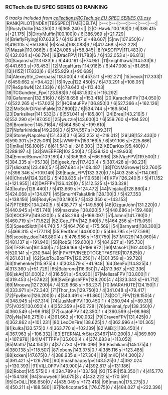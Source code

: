 ### RCTech.de EU SPEC SERIES 03 RANKING
*6 tracks included from [collections/RCTech.de EU SPEC SERIES 03.csv](/collections/RCTech.de%20EU%20SPEC%20SERIES%2003.csv)*
|RANK|PILOT|INDEX|TBSSPEC|TIME|DELTA|
|:---:|:---|:---:|:---:|:---:|---:|
|1|RustyDollar|94.250|0 / 6|365.240 s||
|2|OliHawk|100.183|0 / 6|386.415 s|+21.175|
|3|DirtyMuffin|100.100|0 / 6|386.969 s|+21.729|
|4|BrieflyFlying|107.633|5 / 6|413.847 s|+48.607|
|5|mv|107.650|6 / 6|416.105 s|+50.865|
|6|Kosta|108.083|6 / 6|417.468 s|+52.228|
|7|Mazak|110.066|5 / 6|424.085 s|+58.845|
|8|YASOFPV|111.483|0 / 6|432.034 s|+66.794|
|9|DracFPV|111.783|6 / 6|432.053 s|+66.813|
|10|Saqoosha|113.633|6 / 6|440.191 s|+74.951|
|11|knighthawk|114.533|6 / 6|441.693 s|+76.453|
|12|MegaHurts|114.916|5 / 6|447.098 s|+81.858|
|13|H15Z|117.833|6 / 6|455.929 s|+90.689|
|14|AlexeyStn_Overpass|118.500|4 / 6|457.511 s|+92.271|
|15|vexsk|117.333|1 / 6|459.662 s|+94.422|
|16|Ryżu|122.450|5 / 6|473.291 s|+108.051|
|17|ReSp4wN|124.133|6 / 6|478.643 s|+113.403|
|18|TCGundren_Fpv|123.583|6 / 6|481.532 s|+116.292|
|19|Gafannen|132.516|0 / 6|518.658 s|+153.418|
|20|KarachoFPV|134.050|0 / 6|522.265 s|+157.025|
|21|HQBatuFPV|136.850|3 / 6|527.366 s|+162.126|
|22|MoScArDiNoInFaMe|137.800|2 / 6|534.744 s|+169.504|
|23|Darksilver|141.533|3 / 6|551.041 s|+185.801|
|24|Bree|143.216|5 / 6|552.290 s|+187.050|
|25|wuzzle|143.600|0 / 6|559.760 s|+194.520|
|26|Brombeer|145.716|4 / 6|564.850 s|+199.610|
|27|Nofarkinidea|149.266|0 / 6|574.557 s|+209.317|
|28|StoneyNapoleon|151.433|3 / 6|583.252 s|+218.012|
|29|JB|152.433|0 / 6|590.301 s|+225.061|
|30|JWWFPV|153.166|5 / 6|591.106 s|+225.866|
|31|m1ke|158.100|5 / 6|611.543 s|+246.303|
|32|XBDarKex|95.480|0 / 5|289.197 s||
|33|SWEEPER|102.540|3 / 5|339.130 s|+49.933|
|34|EmmetBrown|109.180|4 / 5|356.193 s|+66.996|
|35|VigiFPV|119.500|1 / 5|384.335 s|+95.138|
|36|geek_fpv|117.420|4 / 5|387.428 s|+98.231|
|37|slicksta|123.480|5 / 5|397.684 s|+108.487|
|38|TCNMGrower|122.760|5 / 5|398.346 s|+109.149|
|39|Eagle_FPV|132.320|0 / 5|403.258 s|+114.061|
|40|ChrisM|124.320|2 / 5|408.835 s|+119.638|
|41|KPV|126.240|5 / 5|411.152 s|+121.955|
|42|DAFFPV|136.420|0 / 5|412.525 s|+123.328|
|43|loufpv|128.440|1 / 5|413.669 s|+124.472|
|44|Ninjakat|128.860|4 / 5|424.068 s|+134.871|
|45|Smurf47akaUlrik|128.100|3 / 5|427.353 s|+138.156|
|46|RodyFpv|133.180|5 / 5|432.350 s|+143.153|
|47|PTEREK|134.240|5 / 5|438.777 s|+149.580|
|48|OzgurJohn|131.220|0 / 5|440.945 s|+151.748|
|49|maxruby|138.820|5 / 5|448.686 s|+159.489|
|50|KOCFPV|149.820|0 / 5|458.294 s|+169.097|
|51|Johnn|141.780|0 / 5|460.719 s|+171.522|
|52|Cee_FPV|142.940|5 / 5|464.256 s|+175.059|
|53|SpeedSloth|144.740|5 / 5|464.766 s|+175.569|
|54|Barnyard|138.300|3 / 5|466.315 s|+177.118|
|55|RedOne|144.000|0 / 5|466.795 s|+177.598|
|56|scooby_doo|146.880|4 / 5|476.956 s|+187.759|
|57|MiG29|143.060|4 / 5|481.137 s|+191.940|
|58|RobSi|159.600|0 / 5|484.927 s|+195.730|
|59|TFSFlam|161.540|5 / 5|489.169 s|+199.972|
|60|MakoPL|162.400|5 / 5|520.141 s|+230.944|
|61|FPVFPVINEEDTOGETFASTER|107.825|0 / 4|261.631 s||
|62|SubToJBoxFPV|126.250|1 / 4|301.359 s|+39.728|
|63|thehenker|115.975|4 / 4|303.579 s|+41.948|
|64|GenFo|114.825|4 / 4|313.360 s|+51.729|
|65|Baldrone|116.650|1 / 4|313.967 s|+52.336|
|66|skAt|131.000|2 / 4|316.561 s|+54.930|
|67|MelissaFPV|133.800|1 / 4|319.453 s|+57.822|
|68|SwEnglishFPV|128.200|4 / 4|323.343 s|+61.712|
|69|Mroowa|127.200|4 / 4|329.868 s|+68.237|
|70|MARAHUTE|124.150|1 / 4|333.971 s|+72.340|
|71|Thor_fpv|129.750|0 / 4|341.048 s|+79.417|
|72|FpvBerci|126.200|0 / 4|343.491 s|+81.860|
|73|DOT_FPV|128.150|4 / 4|348.945 s|+87.314|
|74|JusMeiFPV|130.450|1 / 4|350.944 s|+89.313|
|75|V025|130.050|4 / 4|352.359 s|+90.728|
|76|danimal_fpv|138.350|0 / 4|360.549 s|+98.918|
|77|kuatoFPV|142.350|1 / 4|360.599 s|+98.968|
|78|yNa|149.275|0 / 4|361.663 s|+100.032|
|79|CravenFPV|131.425|0 / 4|362.862 s|+101.231|
|80|LeoOnFire|138.625|4 / 4|362.996 s|+101.365|
|81|kulka|133.575|0 / 4|363.770 s|+102.139|
|82|AliB㋡|138.450|4 / 4|367.963 s|+106.332|
|83|ETERNAL☆Star23467|140.200|3 / 4|369.609 s|+107.978|
|84|M4TTFPV|135.000|4 / 4|374.683 s|+113.052|
|85|MattiZ|144.150|0 / 4|377.730 s|+116.099|
|86|Bashikami|145.175|4 / 4|380.138 s|+118.507|
|87|obeny|143.375|0 / 4|385.116 s|+123.485|
|88|kcken|147.675|0 / 4|388.935 s|+127.304|
|89|ImKO|144.300|2 / 4|391.421 s|+129.790|
|90|Smashhappyfpv|143.525|0 / 4|392.024 s|+130.393|
|91|VILLOFPV|143.900|4 / 4|392.817 s|+131.186|
|92|Robot|145.575|0 / 4|394.789 s|+133.158|
|93|TSIRI|158.350|1 / 4|415.770 s|+154.139|
|94|Snowyeti|156.075|3 / 4|432.222 s|+170.591|
|95|GrOiLL|168.650|0 / 4|435.049 s|+173.418|
|96|mashù|175.275|3 / 4|450.211 s|+188.580|
|97|RoflcopterStL|176.075|0 / 4|484.027 s|+222.396|
